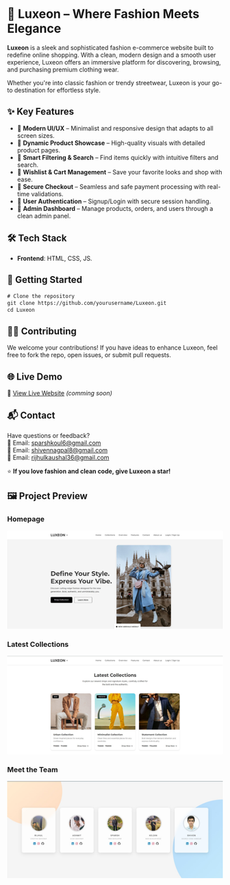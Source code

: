 <h1>👗 Luxeon – Where Fashion Meets Elegance</h1>

<p><strong>Luxeon</strong> is a sleek and sophisticated fashion e-commerce website built to redefine online shopping. With a clean, modern design and a smooth user experience, Luxeon offers an immersive platform for discovering, browsing, and purchasing premium clothing wear.</p>

<p>Whether you're into classic fashion or trendy streetwear, Luxeon is your go-to destination for effortless style.</p>


<h2>✨ Key Features</h2>
<ul>
  <li>🔸 <strong>Modern UI/UX</strong> – Minimalist and responsive design that adapts to all screen sizes.</li>
  <li>🔸 <strong>Dynamic Product Showcase</strong> – High-quality visuals with detailed product pages.</li>
  <li>🔸 <strong>Smart Filtering & Search</strong> – Find items quickly with intuitive filters and search.</li>
  <li>🔸 <strong>Wishlist & Cart Management</strong> – Save your favorite looks and shop with ease.</li>
  <li>🔸 <strong>Secure Checkout</strong> – Seamless and safe payment processing with real-time validations.</li>
  <li>🔸 <strong>User Authentication</strong> – Signup/Login with secure session handling.</li>
  <li>🔸 <strong>Admin Dashboard</strong> – Manage products, orders, and users through a clean admin panel.</li>
</ul>

<h2>🛠 Tech Stack</h2>
<ul>
  <li><strong>Frontend</strong>: HTML, CSS, JS.</li>
</ul>

<h2>🚀 Getting Started</h2>

<pre><code># Clone the repository
git clone https://github.com/yourusername/Luxeon.git
cd Luxeon
</code></pre>

<h2>🧑‍💻 Contributing</h2>
<p>We welcome your contributions! If you have ideas to enhance Luxeon, feel free to fork the repo, open issues, or submit pull requests.</p>

<h2>🌐 Live Demo</h2>
<p>🔗 <a href="#">View Live Website</a> <em>(comming soon)</em></p>

<h2>📬 Contact</h2>
<p>Have questions or feedback?<br>
📧 Email: <a href="https://mail.google.com/" >sparshkoul6@gmail.com</a><br>
📧 Email: <a href="https://mail.google.com/">shivennagpal8@gmail.com</a><br>
📧 Email: <a href="https://mail.google.com/">rijhulkaushal36@gmail.com</a><br>

<p>⭐️ <strong>If you love fashion and clean code, give Luxeon a star!</strong></p>

## 🖼️ Project Preview

### Homepage
![Homepage](./photos/Luxeon-1.jpg)

### Latest Collections
![Collections](./photos/Luxeon-2.jpg)

### Meet the Team
![Team Section](./photos/Luxeon-3.jpg)

